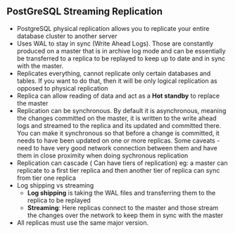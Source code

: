 ## PostGreSQL Streaming Replication
- PostgreSQL physical replication allows you to replicate your entire database cluster to another server
- Uses WAL to stay in sync (Write Ahead Logs). Those are constantly produced on a master that is in archive log mode and can be essentially be transferred to a replica to be replayed to keep up to date and in sync with the master.
- Replicates everything, cannot replicate only certain databases and tables. If you want to do that, then it will be only logical replication as opposed to physical replication
- Replica can allow reading of data and act as a **Hot standby** to replace the master
- Replication can be synchronous. By default it is asynchronous, meaning the changes committed on the master, it is written to the write ahead logs and streamed to the replica and its updated and committed there. You can make it synchronous so that before a change is committed, it needs to have been updated on one or more replicas. Some caveats - need to have very good network connection between them and have them in close proximity when  doing sychronous replication
- Replication can cascade ( Can have tiers of replication) eg: a master can replicate to a first tier replica and then another tier of replica can sync from tier one replica
- Log shipping vs streaming 
    - **Log shipping** is taking the WAL files and transferring them to the replica to be replayed
    - **Streaming**: Here replicas connect to the master and those stream the changes over the network to keep them in sync with the master
- All replicas must use the same major version.
